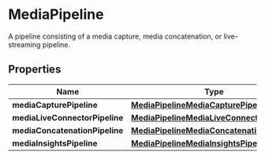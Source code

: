 

# MediaPipeline

A pipeline consisting of a media capture, media concatenation, or live-streaming pipeline.

## Properties

| Name | Type | Description | Notes |
|------------ | ------------- | ------------- | -------------|
|**mediaCapturePipeline** | [**MediaPipelineMediaCapturePipeline**](MediaPipelineMediaCapturePipeline.md) |  |  [optional] |
|**mediaLiveConnectorPipeline** | [**MediaPipelineMediaLiveConnectorPipeline**](MediaPipelineMediaLiveConnectorPipeline.md) |  |  [optional] |
|**mediaConcatenationPipeline** | [**MediaPipelineMediaConcatenationPipeline**](MediaPipelineMediaConcatenationPipeline.md) |  |  [optional] |
|**mediaInsightsPipeline** | [**MediaPipelineMediaInsightsPipeline**](MediaPipelineMediaInsightsPipeline.md) |  |  [optional] |



